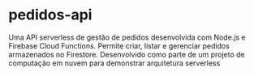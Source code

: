 # pedidos-api
Uma API serverless de gestão de pedidos desenvolvida com Node.js e Firebase Cloud Functions. Permite criar, listar e gerenciar pedidos armazenados no Firestore. Desenvolvido como parte de um projeto de computação em nuvem para demonstrar arquitetura serverless

